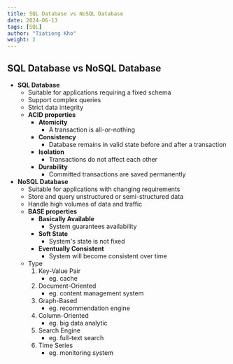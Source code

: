 ```yaml
---
title: SQL Database vs NoSQL Database
date: 2024-06-13
tags: [SQL]
author: "Tiationg Kho"
weight: 2
---
```


## SQL Database vs NoSQL Database

- **SQL Database**
    - Suitable for applications requiring a fixed schema
    - Support complex queries
    - Strict data integrity
    - **ACID properties**
        - **Atomicity**
            - A transaction is all-or-nothing
        - **Consistency**
            - Database remains in valid state before and after a transaction
        - **Isolation**
            - Transactions do not affect each other
        - **Durability**
            - Committed transactions are saved permanently
- **NoSQL Database**
    - Suitable for applications with changing requirements
    - Store and query unstructured or semi-structured data
    - Handle high volumes of data and traffic
    - **BASE properties**
        - **Basically Available**
            - System guarantees availability
        - **Soft State**
            - System's state is not fixed
        - **Eventually Consistent**
            - System will become consistent over time
    - Type
        1. Key-Value Pair
            - eg. cache
        2. Document-Oriented
            - eg. content management system
        3. Graph-Based
            - eg. recommendation engine
        4. Column-Oriented
            - eg. big data analytic
        5. Search Engine
            - eg. full-text search
        6. Time Series
            - eg. monitoring system